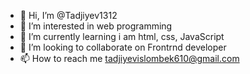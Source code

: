 - 👋 Hi, I’m @Tadjiyev1312
- 👀 I’m interested in web programming
- 🌱 I’m currently learning i am html, css, JavaScript
- 💞️ I’m looking to collaborate on Frontrnd developer
- 📫 How to reach me tadjiyevislombek610@gmail.com

<!---
Tadjiyev1312/Tadjiyev1312 is a ✨ special ✨ repository because its `README.md` (this file) appears on your GitHub profile.
You can click the Preview link to take a look at your changes.
--->
